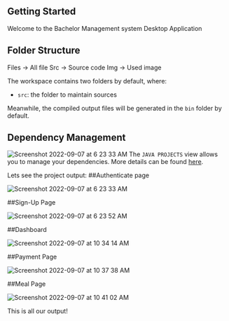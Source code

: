 ## Getting Started

Welcome to the Bachelor Management system Desktop Application

## Folder Structure
Files -> All file
Src -> Source code
Img -> Used image

The workspace contains two folders by default, where:
- `src`: the folder to maintain sources

Meanwhile, the compiled output files will be generated in the `bin` folder by default.

## Dependency Management

![Screenshot 2022-09-07 at 6 23 33 AM](https://user-images.githubusercontent.com/74490930/188789368-8487107d-ae9c-48d4-8603-d4a4f5a95c40.png)
The `JAVA PROJECTS` view allows you to manage your dependencies. More details can be found [here](https://github.com/microsoft/vscode-java-dependency#manage-dependencies).

Lets see the project output:
##Authenticate page

![Screenshot 2022-09-07 at 6 23 33 AM](https://user-images.githubusercontent.com/74490930/188789386-a419daab-bdf2-4b75-8de4-83a8f678a4b7.png)

##Sign-Up Page

![Screenshot 2022-09-07 at 6 23 52 AM](https://user-images.githubusercontent.com/74490930/188789416-9c3ba769-f1da-44a8-8f29-bd09b65e35d3.png)

##Dashboard

![Screenshot 2022-09-07 at 10 34 14 AM](https://user-images.githubusercontent.com/74490930/188789498-3ed8f817-bd33-48f4-a35f-6203203124d8.png)

##Payment Page

![Screenshot 2022-09-07 at 10 37 38 AM](https://user-images.githubusercontent.com/74490930/188789853-853bfca6-ad1d-4887-a2fc-3057f249db24.png)

##Meal Page

![Screenshot 2022-09-07 at 10 41 02 AM](https://user-images.githubusercontent.com/74490930/188790235-5ba879be-bc13-4b2e-b103-eef663ced959.png)


This is all our output!


